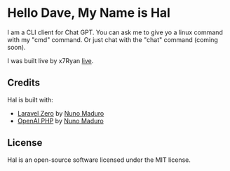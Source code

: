 # Hello Dave, My Name is Hal

I am a CLI client for Chat GPT. You can ask me to give yo a linux command with my "cmd" command. Or just chat with the "chat" command (coming soon).

I was built live by x7Ryan [live](https://www.youtube.com/watch?v=x_ZZxmLLBs8).

## Credits

Hal is built with:

* [Laravel Zero](https://github.com/laravel-zero/laravel-zero) by [Nuno Maduro](https://github.com/nunomaduro)
* [OpenAI PHP](https://github.com/openai-php/client) by [Nuno Maduro](https://github.com/nunomaduro)

## License

Hal is an open-source software licensed under the MIT license.

